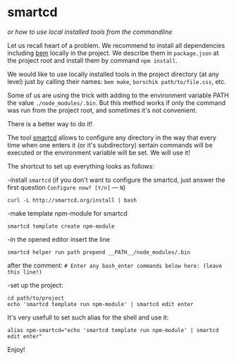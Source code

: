 # smartcd

_or how to use local installed tools from the commandline_

Let us recall heart of a problem. We recommend to install all dependencies  including [bem](https://github.com/bem/bem-tools) locally in the project. We describe them in `package.json` at the project root and install them by command `npm install`.

We would like to use locally installed tools in the project directory (at any level) just by calling their names: `bem make`, `borschik path/to/file.css`, etc.

Some of us are using the trick with adding to the environment variable PATH the value `./node_modules/.bin`. But this method works if only the command was run from the project root, and sometimes it's not convenient.

There is a better way to do it!

The tool [smartcd](https://github.com/cxreg/smartcd) allows to configure any directory in the way that every time when one enters it (or it's subdirectory) sertain commands will be executed or the environment variable will be set. We will use it!

The shortcut to set up everything looks as follows:

-install `smartcd` (if you don't want to configure the smartcd, just answer the first question `Configure now? [Y/n]` — `N`)
```
curl -L http://smartcd.org/install | bash
```

-make template npm-module for smartcd
```
smartcd template create npm-module
```

-in the opened editor insert the line
```
smartcd helper run path prepend __PATH__/node_modules/.bin
```
after the comment: `# Enter any bash_enter commands below here: (leave this line!)`

-set up the project:
```
cd path/to/project
echo 'smartcd template run npm-module' | smartcd edit enter
```

It's very usefull to set such alias for the shell and use it:

```
alias npm-smartcd="echo 'smartcd template run npm-module' | smartcd edit enter"
```

Enjoy!
